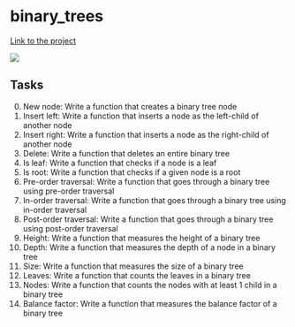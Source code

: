 # binary_trees
[Link to the project](https://intranet.hbtn.io/projects/270)

![](https://blog.penjee.com/wp-content/uploads/2015/11/binary-search-tree-sorted-array-animation.gif)

## Tasks
0. New node: Write a function that creates a binary tree node
1. Insert left: Write a function that inserts a node as the left-child of another node
2. Insert right: Write a function that inserts a node as the right-child of another node
3. Delete: Write a function that deletes an entire binary tree
4. Is leaf:  Write a function that checks if a node is a leaf
5. Is root:  Write a function that checks if a given node is a root
6. Pre-order traversal:  Write a function that goes through a binary tree using pre-order traversal
7. In-order traversal: Write a function that goes through a binary tree using in-order traversal
8. Post-order traversal: Write a function that goes through a binary tree using post-order traversal
9. Height: Write a function that measures the height of a binary tree
10. Depth:  Write a function that measures the depth of a node in a binary tree
11. Size: Write a function that measures the size of a binary tree
12. Leaves: Write a function that counts the leaves in a binary tree
13. Nodes:  Write a function that counts the nodes with at least 1 child in a binary tree
14. Balance factor: Write a function that measures the balance factor of a binary tree
